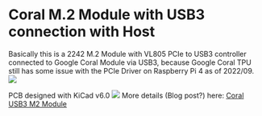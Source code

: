 # Coral M.2 Module with USB3 connection with Host

Basically this is a 2242 M.2 Module with VL805 PCIe to USB3 controller connected to Google Coral Module via USB3, because Google Coral TPU still has some issue with the PCIe Driver on Raspberry Pi 4 as of 2022/09.
![](https://i.imgur.com/iy771Yf.jpg)

PCB designed with KiCad v6.0
![](https://i.imgur.com/ecBw3oz.png)
More details (Blog post?) here: [Coral USB3 M2 Module](https://www.willwhang.dev/coral-USB3-M2-Module/)
